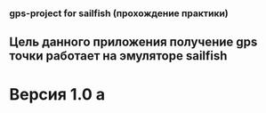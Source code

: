 ### gps-project for sailfish (прохождение практики)
## Цель данного приложения получение gps точки работает на эмуляторе sailfish
# Версия 1.0 a 
